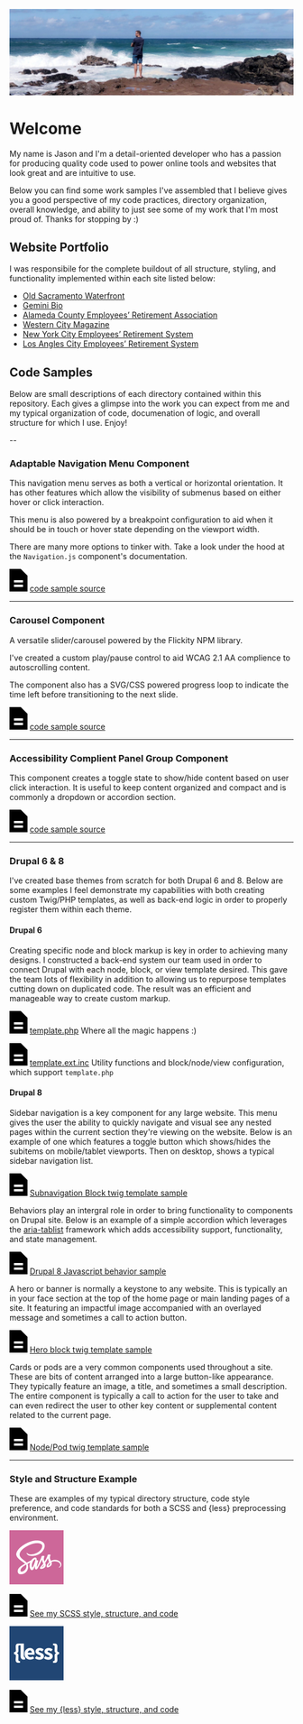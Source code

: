 ![Jason standing at the edge of the Pacific Ocean in Maui, Hawaii](./assets/images/Maui%20LinkedIn.png)

# Welcome

My name is Jason and I'm a detail-oriented developer who has a passion for producing quality code used to power online tools and websites that look great and are intuitive to use.

Below you can find some work samples I've assembled that I believe gives you a good perspective of my code practices, directory organization, overall knowledge, and ability to just see some of my work that I'm most proud of. Thanks for stopping by :) 

## Website Portfolio

I was responsibile for the complete buildout of all structure, styling, and functionality implemented within each site listed below:

- [Old Sacramento Waterfront](https://www.oldsacramento.com/)
- [Gemini Bio](https://www.gembio.com/)
- [Alameda County Employees’ Retirement Association](https://www.acera.org/)
- [Western City Magazine](https://www.westerncity.com/)
- [New York City Employees’ Retirement System](https://www.nycers.org/)
- [Los Angles City Employees’ Retirement System](https://www.lacers.org/)

## Code Samples

Below are small descriptions of each directory contained within this repository. Each gives a glimpse into the work you can expect from me and my typical organization of code, documenation of logic, and overall structure for which I use. Enjoy!

--

### Adaptable Navigation Menu Component

This navigation menu serves as both a vertical or horizontal orientation. It has other features which allow the visibility of submenus based on either hover or click interaction.

This menu is also powered by a breakpoint configuration to aid when it should be in touch or hover state depending on the viewport width.

There are many more options to tinker with. Take a look under the hood at the `Navigation.js` component's documentation.

![Source Icon](./assets/images/icons/doc.svg) [code sample source](https://github.com/McWhorter/code-samples/tree/master/Navigation%20Menu)

---

### Carousel Component

A versatile slider/carousel powered by the Flickity NPM library.

I've created a custom play/pause control to aid WCAG 2.1 AA complience to autoscrolling content.

The component also has a SVG/CSS powered progress loop to indicate the time left before transitioning to the next slide.

![Source Icon](./assets/images/icons/doc.svg) [code sample source](https://github.com/McWhorter/code-samples/tree/master/Carousel)

---

### Accessibility Complient Panel Group Component

This component creates a toggle state to show/hide content based on user click interaction. It is useful to keep content organized and compact and is commonly a dropdown or accordion section.

![Source Icon](./assets/images/icons/doc.svg) [code sample source](https://github.com/McWhorter/code-samples/tree/master/Panel%20Group)

---

### Drupal 6 & 8

I've created base themes from scratch for both Drupal 6 and 8. Below are some examples I feel demonstrate my capabilities with both creating custom Twig/PHP templates, as well as back-end logic in order to properly register them within each theme.

#### Drupal 6

Creating specific node and block markup is key in order to achieving many designs. I constructed a back-end system our team used in order to connect Drupal with each node, block, or view template desired. This gave the team lots of flexibility in addition to allowing us to repurpose templates cutting down on duplicated code. The result was an efficient and manageable way to create custom markup.

![Source Icon](./assets/images/icons/doc.svg) [template.php](https://github.com/McWhorter/code-samples/tree/master/Drupal/6/template.php) Where all the magic happens :)

![Source Icon](./assets/images/icons/doc.svg) [template.ext.inc](https://github.com/McWhorter/code-samples/tree/master/Drupal/6/template.ext.inc) Utility functions and block/node/view configuration, which support `template.php`

#### Drupal 8

Sidebar navigation is a key component for any large website. This menu gives the user the ability to quickly navigate and visual see any nested pages within the current section they're viewing on the website. Below is an example of one which features a toggle button which shows/hides the subitems on mobile/tablet viewports. Then on desktop, shows a typical sidebar navigation list.

![Source Icon](./assets/images/icons/doc.svg) [Subnavigation Block twig template sample](https://github.com/McWhorter/code-samples/tree/master/Drupal/8/subnavigation-block.html.twig)

Behaviors play an intergral role in order to bring functionality to components on Drupal site. Below is an example of a simple accordion which leverages the [aria-tablist](https://github.com/mynamesleon/aria-tablist#readme) framework which adds accessibility support, functionality, and state management.

![Source Icon](./assets/images/icons/doc.svg) [Drupal 8 Javascript behavior sample](https://github.com/McWhorter/code-samples/tree/master/Drupal/8/accordions.js)

A hero or banner is normally a keystone to any website. This is typically an in your face section at the top of the home page or main landing pages of a site. It featuring an impactful image accompanied with an overlayed message and sometimes a call to action button.

![Source Icon](./assets/images/icons/doc.svg) [Hero block twig template sample](https://github.com/McWhorter/code-samples/tree/master/Drupal/8/block--hero.html.twig)

Cards or pods are a very common components used throughout a site. These are bits of content arranged into a large button-like appearance. They typically feature an image, a title, and sometimes a small description. The entire component is typically a call to action for the user to take and can even redirect the user to other key content or supplemental content related to the current page.

![Source Icon](./assets/images/icons/doc.svg) [Node/Pod twig template sample](https://github.com/McWhorter/code-samples/tree/master/Drupal/8/node--pod.html.twig)

---

### Style and Structure Example

These are examples of my typical directory structure, code style preference, and code standards for both a SCSS and {less} preprocessing environment.

![Sass](./assets/images/icons/sass.svg)

![Source Icon](./assets/images/icons/doc.svg) [See my SCSS style, structure, and code](https://github.com/McWhorter/code-samples/tree/master/Style%20Structure/scss)

![{less}](./assets/images/icons/less.svg)

![Source Icon](./assets/images/icons/doc.svg) [See my {less} style, structure, and code](https://github.com/McWhorter/code-samples/tree/master/Style%20Structure/less)
